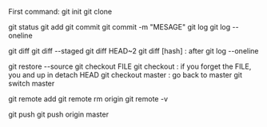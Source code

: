 First command: git init 
git clone <URL>

git status
git add <FILE>
git commit
git commit -m "MESAGE"
git log
git log --oneline

git diff
git diff --staged
git diff HEAD~2
git diff [hash] : after git log --oneline

git restore --source <HASH or HEAD> <FILE>
git checkout <HASH or HEAD> FILE
git checkout <HAS or HEAD> : if you forget the FILE, you and up in detach HEAD
git checkout master : go back to master
git switch master

git remote add <NAME> <URL>
git remote rm origin
git remote -v

git push <WHERE> <WHAT>
  git push origin master



